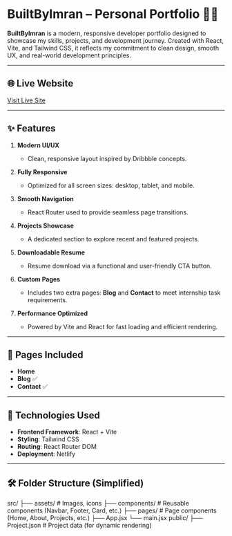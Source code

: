 # BuiltByImran – Personal Portfolio 👨‍💻

**BuiltByImran** is a modern, responsive developer portfolio designed to showcase my skills, projects, and development journey. Created with React, Vite, and Tailwind CSS, it reflects my commitment to clean design, smooth UX, and real-world development principles.

---

## 🌐 Live Website

[Visit Live Site](https://builtbyimran.netlify.app)

---

## ✨ Features

1. **Modern UI/UX**  
   - Clean, responsive layout inspired by Dribbble concepts.

2. **Fully Responsive**  
   - Optimized for all screen sizes: desktop, tablet, and mobile.

3. **Smooth Navigation**  
   - React Router used to provide seamless page transitions.

4. **Projects Showcase**  
   - A dedicated section to explore recent and featured projects.

5. **Downloadable Resume**  
   - Resume download via a functional and user-friendly CTA button.

6. **Custom Pages**  
   - Includes two extra pages: **Blog** and **Contact** to meet internship task requirements.

7. **Performance Optimized**  
   - Powered by Vite and React for fast loading and efficient rendering.

---

## 🧩 Pages Included

- **Home**  
- **Blog** ✅
- **Contact** ✅

---

## 🚀 Technologies Used

- **Frontend Framework**: React + Vite  
- **Styling**: Tailwind CSS  
- **Routing**: React Router DOM    
- **Deployment**: Netlify

---

## 🛠 Folder Structure (Simplified)

src/
├── assets/ # Images, icons
├── components/ # Reusable components (Navbar, Footer, Card, etc.)
├── pages/ # Page components (Home, About, Projects, etc.)
├── App.jsx
└── main.jsx
public/
├── Project.json # Project data (for dynamic rendering)



